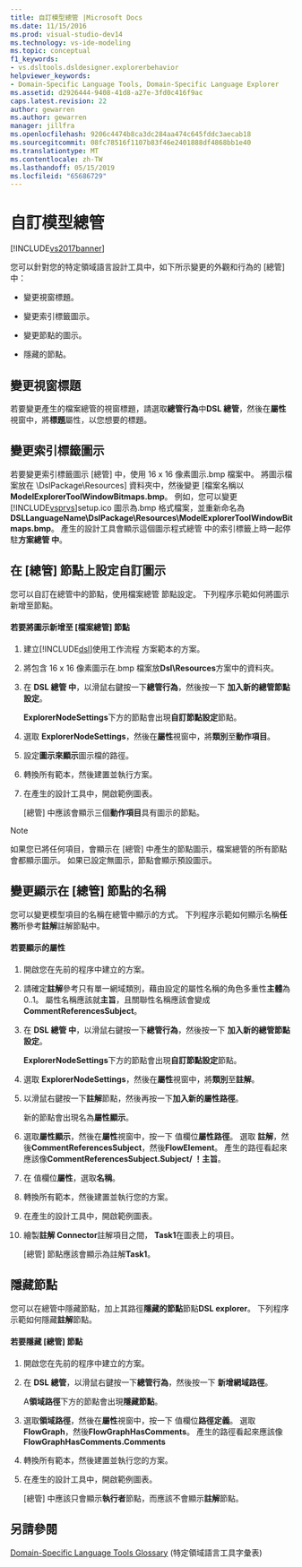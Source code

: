 ```yaml
---
title: 自訂模型總管 |Microsoft Docs
ms.date: 11/15/2016
ms.prod: visual-studio-dev14
ms.technology: vs-ide-modeling
ms.topic: conceptual
f1_keywords:
- vs.dsltools.dsldesigner.explorerbehavior
helpviewer_keywords:
- Domain-Specific Language Tools, Domain-Specific Language Explorer
ms.assetid: d2926444-9408-41d8-a27e-3fd0c416f9ac
caps.latest.revision: 22
author: gewarren
ms.author: gewarren
manager: jillfra
ms.openlocfilehash: 9206c4474b8ca3dc284aa474c645fddc3aecab18
ms.sourcegitcommit: 08fc78516f1107b83f46e2401888df4868bb1e40
ms.translationtype: MT
ms.contentlocale: zh-TW
ms.lasthandoff: 05/15/2019
ms.locfileid: "65686729"
---
```

# <a name="customizing-the-model-explorer"></a>自訂模型總管
[!INCLUDE[vs2017banner](../includes/vs2017banner.md)]

您可以針對您的特定領域語言設計工具中，如下所示變更的外觀和行為的 [總管] 中：  
  
- 變更視窗標題。  
  
- 變更索引標籤圖示。  
  
- 變更節點的圖示。  
  
- 隱藏的節點。  
  
## <a name="changing-the-window-title"></a>變更視窗標題  
 若要變更產生的檔案總管的視窗標題，請選取**總管行為**中**DSL 總管**，然後在**屬性**視窗中，將**標題**屬性，以您想要的標題。  
  
## <a name="changing-the-tab-icon"></a>變更索引標籤圖示  
 若要變更索引標籤圖示 [總管] 中，使用 16 x 16 像素圖示.bmp 檔案中。 將圖示檔案放在 \DslPackage\Resources\] 資料夾中，然後變更 [檔案名稱以**ModelExplorerToolWindowBitmaps.bmp**。 例如，您可以變更[!INCLUDE[vsprvs](../includes/vsprvs-md.md)]setup.ico 圖示為.bmp 格式檔案，並重新命名為**DSLLanguageName\DslPackage\Resources\ModelExplorerToolWindowBitmaps.bmp**。 產生的設計工具會顯示這個圖示程式總管 中的索引標籤上時一起停駐**方案總管 中**。  
  
## <a name="setting-custom-icons-on-explorer-nodes"></a>在 [總管] 節點上設定自訂圖示  
 您可以自訂在總管中的節點，使用檔案總管 節點設定。 下列程序示範如何將圖示新增至節點。  
  
#### <a name="to-add-an-icon-to-an-explorer-node"></a>若要將圖示新增至 [檔案總管] 節點  
  
1. 建立[!INCLUDE[dsl](../includes/dsl-md.md)]使用工作流程 方案範本的方案。  
  
2. 將包含 16 x 16 像素圖示在.bmp 檔案放**Dsl\Resources**方案中的資料夾。  
  
3. 在  **DSL 總管 中**，以滑鼠右鍵按一下**總管行為**，然後按一下 **加入新的總管節點設定**。  
  
     **ExplorerNodeSettings**下方的節點會出現**自訂節點設定**節點。  
  
4. 選取  **ExplorerNodeSettings**，然後在**屬性**視窗中，將**類別**至**動作項目**。  
  
5. 設定**圖示來顯示**圖示檔的路徑。  
  
6. 轉換所有範本，然後建置並執行方案。  
  
7. 在產生的設計工具中，開啟範例圖表。  
  
     [總管] 中應該會顯示三個**動作項目**具有圖示的節點。  
  
> [!NOTE]
> 如果您已將任何項目，會顯示在 [總管] 中產生的節點圖示，檔案總管的所有節點會都顯示圖示。 如果已設定無圖示，節點會顯示預設圖示。  
  
## <a name="changing-the-name-displayed-on-an-explorer-node"></a>變更顯示在 [總管] 節點的名稱  
 您可以變更模型項目的名稱在總管中顯示的方式。 下列程序示範如何顯示名稱**任務**所參考**註解**註解節點中。  
  
#### <a name="to-display-a-property"></a>若要顯示的屬性  
  
1. 開啟您在先前的程序中建立的方案。  
  
2. 請確定**註解**參考只有單一網域類別，藉由設定的屬性名稱的角色多重性**主體**為 0..1。 屬性名稱應該就**主旨**，且關聯性名稱應該會變成**CommentReferencesSubject**。  
  
3. 在  **DSL 總管 中**，以滑鼠右鍵按一下**總管行為**，然後按一下 **加入新的總管節點設定**。  
  
     **ExplorerNodeSettings**下方的節點會出現**自訂節點設定**節點。  
  
4. 選取  **ExplorerNodeSettings**，然後在**屬性**視窗中，將**類別**至**註解**。  
  
5. 以滑鼠右鍵按一下**註解**節點，然後再按一下**加入新的屬性路徑**。  
  
     新的節點會出現名為**屬性顯示**。  
  
6. 選取**屬性顯示**，然後在**屬性**視窗中，按一下 值欄位**屬性路徑**。 選取 **註解**，然後**CommentReferencesSubject**，然後**FlowElement**。 產生的路徑看起來應該像**CommentReferencesSubject.Subject/ ！主旨**。  
  
7. 在 值欄位**屬性**，選取**名稱**。  
  
8. 轉換所有範本，然後建置並執行您的方案。  
  
9. 在產生的設計工具中，開啟範例圖表。  
  
10. 繪製**註解 Connector**註解項目之間， **Task1**在圖表上的項目。  
  
     [總管] 節點應該會顯示為註解**Task1**。  
  
## <a name="hiding-nodes"></a>隱藏節點  
 您可以在總管中隱藏節點，加上其路徑**隱藏的節點**節點**DSL explorer**。 下列程序示範如何隱藏**註解**節點。  
  
#### <a name="to-hide-an-explorer-node"></a>若要隱藏 [總管] 節點  
  
1. 開啟您在先前的程序中建立的方案。  
  
2. 在  **DSL 總管**，以滑鼠右鍵按一下**總管行為**，然後按一下 **新增網域路徑**。  
  
     A**領域路徑**下方的節點會出現**隱藏節點**。  
  
3. 選取**領域路徑**，然後在**屬性**視窗中，按一下 值欄位**路徑定義**。 選取  **FlowGraph**，然後**FlowGraphHasComments**。 產生的路徑看起來應該像**FlowGraphHasComments.Comments**  
  
4. 轉換所有範本，然後建置並執行您的方案。  
  
5. 在產生的設計工具中，開啟範例圖表。  
  
     [總管] 中應該只會顯示**執行者**節點，而應該不會顯示**註解**節點。  
  
## <a name="see-also"></a>另請參閱  
 [Domain-Specific Language Tools Glossary](https://msdn.microsoft.com/ca5e84cb-a315-465c-be24-76aa3df276aa) (特定領域語言工具字彙表)
